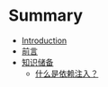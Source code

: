 # Summary

* [Introduction](README.md)
* [前言](foreword.md)
* [知识储备](chapter1/readme.md)
   * [什么是依赖注入？](chapter1/dependency_injection.md)

